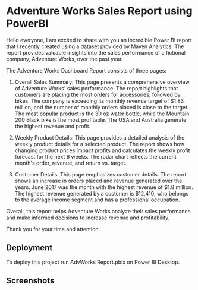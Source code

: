 
# Adventure Works Sales Report using PowerBI

Hello everyone,
I am excited to share with you an incredible Power BI report that I recently created using a dataset provided by Maven Analytics. The report provides valuable insights into the sales performance of a fictional company, Adventure Works, over the past year.

The Adventure Works Dashboard Report consists of three pages:

1. Overall Sales Summary: This page presents a comprehensive overview of Adventure Works' sales performance. The report highlights that customers are placing the most orders for accessories, followed by bikes. The company is exceeding its monthly revenue target of $1.83 million, and the number of monthly orders placed is close to the target. The most popular product is the 30 oz water bottle, while the Mountain 200 Black bike is the most profitable. The USA and Australia generate the highest revenue and profit.

2. Weekly Product Details: This page provides a detailed analysis of the weekly product details for a selected product. The report shows how changing product prices impact profits and calculates the weekly profit forecast for the next 6 weeks. The radar chart reflects the current month's order, revenue, and return vs. target.

3. Customer Details: This page emphasizes customer details. The report shows an increase in orders placed and revenue generated over the years. June 2017 was the month with the highest revenue of $1.8 million. The highest revenue generated by a customer is $12,410, who belongs to the average income segment and has a professional occupation.

Overall, this report helps Adventure Works analyze their sales performance and make informed decisions to increase revenue and profitability.

Thank you for your time and attention.

## Deployment

To deploy this project run AdvWorks Report.pbix on Power BI Desktop.



## Screenshots


